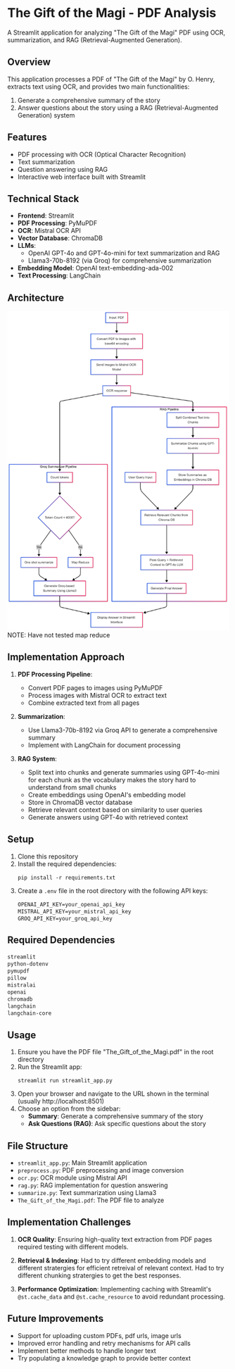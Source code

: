 # The Gift of the Magi - PDF Analysis

A Streamlit application for analyzing "The Gift of the Magi" PDF using OCR, summarization, and RAG (Retrieval-Augmented Generation).

## Overview

This application processes a PDF of "The Gift of the Magi" by O. Henry, extracts text using OCR, and provides two main functionalities:
1. Generate a comprehensive summary of the story
2. Answer questions about the story using a RAG (Retrieval-Augmented Generation) system

## Features

- PDF processing with OCR (Optical Character Recognition)
- Text summarization
- Question answering using RAG
- Interactive web interface built with Streamlit

## Technical Stack

- **Frontend**: Streamlit
- **PDF Processing**: PyMuPDF
- **OCR**: Mistral OCR API
- **Vector Database**: ChromaDB
- **LLMs**:
  - OpenAI GPT-4o and GPT-4o-mini for text summarization and RAG
  - Llama3-70b-8192 (via Groq) for comprehensive summarization
- **Embedding Model**: OpenAI text-embedding-ada-002
- **Text Processing**: LangChain

## Architecture

![Implementation Architecture](assets/solvus_architecture.png)
NOTE: Have not tested map reduce

## Implementation Approach

1. **PDF Processing Pipeline**:
   - Convert PDF pages to images using PyMuPDF
   - Process images with Mistral OCR to extract text
   - Combine extracted text from all pages

2. **Summarization**:
   - Use Llama3-70b-8192 via Groq API to generate a comprehensive summary
   - Implement with LangChain for document processing

3. **RAG System**:
   - Split text into chunks and generate summaries using GPT-4o-mini for each chunk as the vocabulary makes the story hard to understand from small chunks
   - Create embeddings using OpenAI's embedding model
   - Store in ChromaDB vector database
   - Retrieve relevant context based on similarity to user queries
   - Generate answers using GPT-4o with retrieved context

## Setup

1. Clone this repository
2. Install the required dependencies:
   ```
   pip install -r requirements.txt
   ```
3. Create a `.env` file in the root directory with the following API keys:
   ```
   OPENAI_API_KEY=your_openai_api_key
   MISTRAL_API_KEY=your_mistral_api_key
   GROQ_API_KEY=your_groq_api_key
   ```

## Required Dependencies

```
streamlit
python-dotenv
pymupdf
pillow
mistralai
openai
chromadb
langchain
langchain-core
```

## Usage

1. Ensure you have the PDF file "The_Gift_of_the_Magi.pdf" in the root directory
2. Run the Streamlit app:
   ```
   streamlit run streamlit_app.py
   ```
3. Open your browser and navigate to the URL shown in the terminal (usually http://localhost:8501)
4. Choose an option from the sidebar:
   - **Summary**: Generate a comprehensive summary of the story
   - **Ask Questions (RAG)**: Ask specific questions about the story

## File Structure

- `streamlit_app.py`: Main Streamlit application
- `preprocess.py`: PDF preprocessing and image conversion
- `ocr.py`: OCR module using Mistral API
- `rag.py`: RAG implementation for question answering
- `summarize.py`: Text summarization using Llama3
- `The_Gift_of_the_Magi.pdf`: The PDF file to analyze

## Implementation Challenges

1. **OCR Quality**: Ensuring high-quality text extraction from PDF pages required testing with different models.

2. **Retrieval & Indexing**: Had to try different embedding models and different stratergies for efficient retreival of relevant context. Had to try different chunking stratergies to get the best responses.

3. **Performance Optimization**: Implementing caching with Streamlit's `@st.cache_data` and `@st.cache_resource` to avoid redundant processing.

## Future Improvements

- Support for uploading custom PDFs, pdf urls, image urls
- Improved error handling and retry mechanisms for API calls
- Implement better methods to handle longer text
- Try populating a knowledge graph to provide better context